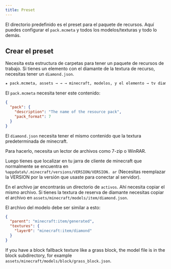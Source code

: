 ```yaml
---
title: Preset
---
```


El directorio predefinido es el preset para el paquete de recursos. Aquí puedes configurar el `pack.mcmeta` y todos los modelos/texturas y todo lo demás.

## Crear el preset

Necesita esta estructura de carpetas para tener un paquete de recursos de trabajo. Si tienes un elemento con el diamante de la textura de recurso, necesitas tener un `diamond.json`.

```markdown
★ pack.mcmeta, assets → → → minecraft, modelos, y el elemento → tv diamond.json
```

El `pack.mcmeta` necesita tener este contenido:

```json title="pack.mcmeta"
{
  "pack": {
    "description": "The name of the resource pack",
    "pack_format": 7
  }
}
```

El `diamond.json` necesita tener el mismo contenido que la textura predeterminada de minecraft.

Para hacerlo, necesita un lector de archivos como 7-zip o WinRAR.

Luego tienes que localizar en tu jarra de cliente de minecraft que normalmente se encuentra en `%appdata%/.minecraft/versions/VERSION/VERSION. ar` (Necesitas reemplazar la VERSION por la versión que usaste para conectar al servidor).

En el archivo jar encontrarás un directorio de `activos`. Ahí necesita copiar el mismo archivo. Si tienes la textura de reserva de diamante necesitas copiar el archivo en `assets/minecraft/models/item/diamond.json`.

El archivo del modelo debe ser similar a esto:

```json title="assets/minecraft/models/item/diamond.json"
{
  "parent": "minecraft:item/generated",
  "textures": {
    "layer0": "minecraft:item/diamond"
  }
}
```

If you have a block fallback texture like a grass block, the model file is in the block subdirectory, for example `assets/minecraft/models/block/grass_block.json`.
